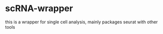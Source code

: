 # scRNA-wrapper
this is a wrapper for single cell analysis, mainly packages seurat with other tools
